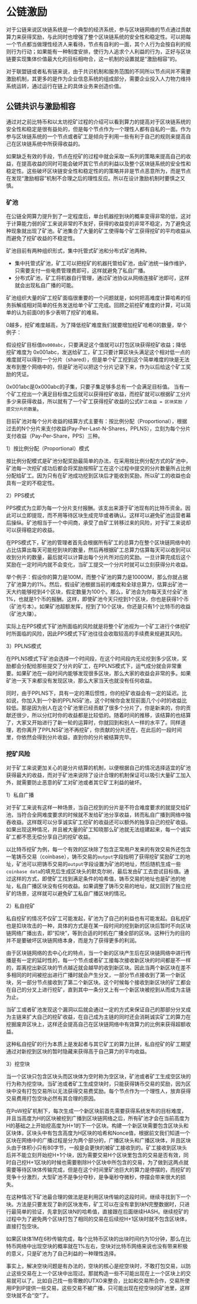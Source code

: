 # 公链激励

对于公链来说区块链系统是一个典型的经济系统，参与区块链网络的节点通过贡献算力来获得奖励，与此同时也增强了整个区块链系统的安全性和稳定性。可以把每一个节点都当做理性经济人来看待，节点有自利的一面，其个人行为会按自利的规则行为行动；如果能有一种制度安排，使行为人追求个人利益的行为，正好与区块链要实现集体价值最大化的目标相吻合，这一机制的设置就是“激励相容”的。

对于联盟链或者私有链来说，由于共识机制和服务范围的不同所以节点间并不需要激励机制，其更多的是作为企业信息系统的组成部分，需要企业投入人力物力维持系统运转，通过运行在链上的具体业务来创造价值。

## 公链共识与激励相容

通过对之前比特币和以太坊挖矿过程的介绍可以看到算力的提高对于区块链系统的安全性和稳定是很有益处的，但是每个节点作为一个理性人都有自私的一面。作为参与区块链系统的一个节点或者矿工是倾向于利用一些有利于自己的规则来提高自己在区块链系统中所获得收益的。

如果缺乏有效的手段，节点在挖矿的过程中就会采取一系列的策略来提高自己的收益，在提高收益的同时可能会破坏其它节点的利益以及整个区块链系统的安全性和稳定性。这些破坏区块链安全性和稳定性的的策略并非是节点恶意所为，而是节点在发现“激励相容”机制不合理之后的理性反应。所以在设计激励机制时要慎之又慎。

### 矿池

在公链全网算力提升到了一定程度后，单台机器挖到块的概率变得非常的低，这对于计算能力弱的矿工来说非常的不友好，获得的收益变的非常不稳定，为了避免这种现象就出现了矿池。矿池集合了大量的矿工使得每个矿工获得挖矿的平均收益从而避免了挖矿收益的不稳定性。

矿池目前有两种组织形式，集中托管式矿池和分布式矿池两种。

- 集中托管式矿池，矿工可以把挖矿的机器托管给矿池，由矿池统一操作维护，只需要支付一些电费管理费即可，这样就避免了私自广播。
- 分布式矿池，矿工将机器自行管理，通过矿池协议从网络连接矿池即可，这样就会出现私自广播的可能。

矿池组织大量的矿工挖矿面临很重要的一个问题就是，如何把高难度计算哈希的任务拆解成相对简单的任务发送给单个矿工完成。回顾之前挖矿难度的计算，可以简单的认为前面0的多少表明了挖矿的难易。

0越多，挖矿难度越高，为了降低挖矿难度我们就要增加挖矿哈希0的数量，举个例子：

假设挖矿目标值`0x000abc`，只要满足这个值就可以打包区块获得挖矿收益；降低挖矿难度为 0x001abc，发送给矿工，矿工只要计算区块头满足这个相对低一点的难度就可以得到一个分片（shared），但是单个矿工挖到这个简单难度的块是无法发布到整个网络中的，但是矿池可以把这个分片记录下来，作为以后给这个矿工奖励的凭证。

0x001abc是0x000abc的子集，只要子集足够多总有一个会满足目标值。
当有一个矿工挖出一个满足目标值之后就可以获得挖矿收益，而挖矿就可以根据矿工分片多少来获得收益，所以就有了一个矿工获得挖矿收益的公式`矿工收益 = 区块奖励 / 提交分片的数量`。

目前矿池对每个分片收益的结算方式主要有：按比例分配（Proportional），根据过去的N个分片来支付收益(Pay-Per-Last-N-Shares，PPLNS），立刻为每个分片支付收益（Pay-Per-Share，PPS）三种。

1）按比例分配（Proportional）模式

按比例分配模式是矿池分配奖励最简单的办法，在采用按比例分配方式的矿池中，矿池每一次挖矿成功后都会将奖励按照矿工在这个过程中提交的分片数量所占比例分配给矿工。因为只有在矿池成功挖到区块后才能收到奖励，所以矿工的收益也会具有一定的不稳定性。

2）PPS模式

PPS模式为立即为每一个分片支付报酬。该支出来源于矿池现有的比特币资金。因此可以立即提现，而不用等待区块生成完毕或者确认。这样可以避免矿池运营者幕后操纵。矿池相当于一个中间商，承受了由矿工转移过来的风险，对于矿工来说却可以获得稳定的收益。

在PPS模式下，矿池的管理者首先会根据所有矿工的总算力在整个区块链网络中的占比估算出每天可能挖到块的数量，然后再根据矿工总算力估算每天可以收到可以收到分片的数量，最后就可以计算出每个分片所对应的奖励。一旦计算完成后这个奖励在一定时间内就不会变化，当矿工提交一个分片时就可以立刻获得分片收益。

举个例子：假设你的算力是100M，而整个矿池的算力是10000M，那么你就占据了矿池算力的1%。然后，假设矿池根据当前的难度和全球总算力，估算出矿池一天大约能够挖到4个区块，假定数量为100个。那么，矿池会为你每天支付全矿池1%，也就是1个币的报酬。这样，即使矿池今天只挖到1个区块，你也是获得1个币（矿池亏本）。如果矿池超额发挥，挖到了10个区块，你还是只有1个比特币的收益（矿池大赚）。

实际上在PPS模式下矿池所面临的风险就是将整个矿池视为一个矿工进行个体挖矿时所面临的风险，因此PPS模式下矿池往往会收取较高的手续费来规避其风险。

3）PPLNS模式

在PPLNS模式下矿池会选择一个时间段，在这个时间段内无论挖到多少区块，奖励都会分配给那些提交了分片的矿工，在PPLNS模式下，运气成分就会非常重要。如果矿池在一段时间内能够发现很多区块，那么大家的收益会非常的多。如果矿池一天下来都没有发现区块，那么大家当天也就没有任何收益。

同时，由于PPLNS下，具有一定的滞后惯性，你的挖矿收益会有一定的延迟。比如说，你加入到一个新的PPLNS矿池，这个时候你会发现前面几个小时的收益比较低。那是因为别人在这个矿池里已经贡献了很多个分片了，你是新来的，你的贡献还很少，所以分红时你的收益都是比较低的。随着时间的推移，该结算的也结算了，大家又开始进行了新一轮的运算时，你就回到和别人一样的水平了。同样道理，若你离开了PPLNS矿池不再挖矿，你贡献的分片还在，在此后的一段时间里，你依然会得到分片收益，直到你的分片被结算完毕。

### 挖矿风险

对于矿工来说更加关心的是分片结算的机制，以便根据自己的情况选择适宜的矿池获得最大的收益，而对于矿池来说除了设计合理的机制保证可以吸引大量矿工加入外，就需要防止恶意的矿工对矿池或者其它矿工利益的破坏。

1）私自广播

对于矿工来说有这样一种场景，当自己挖到的分片是不符合难度要求的就提交给矿池，当符合全网难度要求的时候就不发给矿池分享收益，转而私自广播到网络中独吞收益。这样既可以分享诚实矿工挖矿的收益还可以额外的独享自己的挖矿收益。如果出现这种情况，并且被大量的矿工知晓那么矿池就无法组建起来，每一个诚实矿工都不愿无偿分享自己的挖矿收益。

以比特币挖矿为例，每一个有效的区块除了包含正常用户发来的有效交易外还包含一笔铸币交易（coinbase），铸币交易的`output`字段指明了获得挖矿奖励矿工的地址，矿池可以把铸币交易的`output`字段设置为矿池的地址，然后随机生成一些`coinbase data`的填充后生成区块头的默克尔树，最后发由矿工去尝试目标值。通过这样的方式，即使矿工找到满足条件的哈希值，铸币交易的地址也是矿池的地址，私自广播区块没有任何收益。如果调整了铸币交易的地址，就又回到了独立挖矿的场景，这样就可以避免矿工私自广播区块的情况。

2）私自挖矿

私自挖矿的情况不仅矿工可能发起，矿池为了自己的利益也有可能发起。自私挖矿也是扣块攻击的一种，具体的方式是在某一段时间的挖到新的区块后暂时不向区块链网络广播出去，即“扣块”，等到合适的时机在广播全部的区块。这种行为的目的并不是要破坏区块链网络本身，而是为了获得更多的利润。

由于区块链网络的去中心化的特点，当一个新的区块产生后在区块链网络中进行传播是有一定的延时性的，每一个节点或者矿工接每次接收新区块的时间都是不一样的，距离挖出新区块的节点越近就会越早的收到新区块。因此当两个新区块在差不多相同的时间被挖出进行广播时就会产生分叉，一部分节点接收到了第一个新区块，另一部分节点接收到了第二个新区块。这个时候每个接收到新区块的矿工都会在自己的分叉上进行挖矿，直到其中一条分叉上有一个新区块被挖到从而成为主链为止。

当矿工或者矿池发现这个漏洞以后就会通过一定的方式来保证自己的那部分分叉成为主链来扩大自己的挖矿收益，在自己成为主链的同时还会消耗诚实矿工的算力在挖掘废弃区块上，这样还会提高自己在区块链网络中有效算力的比例来获得超额收益。

这种私自挖矿的行为本质上是发起者与其它矿工的算力比拼，私自挖矿的矿工期望通过对新挖到区块的暂时隐藏来获得高于自己算力的平均收益。

3）挖空块

当一个区块只包含区块头而区块体为空时称为空区块，矿池或者矿工生成空区块的行为称为挖空块。当矿池或者矿工生成空块时，只能获得铸币交易的奖励，因为区块中没有打包交易所以无法获得交易费奖励。每个节点作为一个理性人，放弃获得交易费用打包空块必然有其合理的原因。

在PoW挖矿机制下，每次生成一个新区块前首先需要获得系统发布的目标难度，并且当高度为H的区块被挖到广播到区块链网络之后，所有矿池才会在当前高度为H的基础之上开始挖高度为H+1的下一个区块。构建一个新区块需要包含区块头和区块体，区块头中有包含高度为H区块的哈希和Nonce值，根据前文我们知道一个区块在网络中的广播过程是分为两个部分的，广播区块头和广播区块体，并且区块头由于体积小只有80字节，一般是会更快的被矿工接收到的。矿工接收到区块头后并不能立刻开始挖H+1个块，因为需要交易H个区块里包含的交易是否有效，同时自己挖H+1区块的时候也需要剔除H个区块中所包含的交易，为了做到这两点就需要等待区块体传输完成，但是在这个时间里矿池巨大的算力是停摆的，而挖矿的竞争十分激烈，大型矿池不是争分夺秒，是争毫秒夺微秒，停摆会带来很大的损失。

在这种情况下矿池最合理的做法是是利用区块传输的这段时间，继续寻找到下一个块。方法是只要发现了新的区块发布，矿工可以在没有拿到块N完整数据时，只进行最简单的验证，先拿到区块N的哈希值，直接跟在后面继续HASH。继续挖矿的过程中为了避免两个区块打包了相同的交易在后续挖H+1区块时就不包含区块体，直接打包空块。

如果区块体1M在6秒传输完成，每个比特币区块的出块时间约为10分钟，那么在比特币网络中出现空块的概率就在1%左右，空块对比特币网络来说也没有带来积极的意义，只是矿池为了自己利益的一种理性选择。

事实上，解决空块问题是有办法的，空块的核心是挖空块时，不敢打包交易，以防止这些交易在上一个区块中出现过。那就构造一些不可能出现在上一个区块上的交易就可以了。比如自己找一些零散的UTXO来整合，比如和交易所合作，交易所使用IP到IP提供一些交易，这些交易不被广播，只可能出现在挖空块的矿池里，这样空块就不会“空”了。
